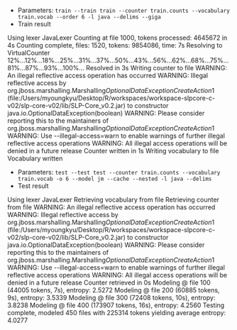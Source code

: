 * Parameters: `train --train train --counter train.counts --vocabulary train.vocab --order 6 -l java --delims --giga`
* Train result

Using lexer JavaLexer
Counting at file 1000, tokens processed: 4645672 in 4s
Counting complete, files: 1520, tokens: 9854086, time: 7s
Resolving to VirtualCounter
12%...12%...18%...25%...31%...37%...50%...43%...56%...62%...68%...75%...81%...87%...93%...100%...
Resolved in 3s
Writing counter to file
WARNING: An illegal reflective access operation has occurred
WARNING: Illegal reflective access by org.jboss.marshalling.Marshalling$OptionalDataExceptionCreateAction$1 (file:/Users/myoungkyu/Desktop/R/workspaces/workspace-slpcore-c-v02/slp-core-v02/lib/SLP-Core_v0.2.jar) to constructor java.io.OptionalDataException(boolean)
WARNING: Please consider reporting this to the maintainers of org.jboss.marshalling.Marshalling$OptionalDataExceptionCreateAction$1
WARNING: Use --illegal-access=warn to enable warnings of further illegal reflective access operations
WARNING: All illegal access operations will be denied in a future release
Counter written in 1s
Writing vocabulary to file
Vocabulary written


* Parameters: `test --test test --counter train.counts --vocabulary train.vocab -o 6 --model jm --cache --nested -l java --delims`
* Test result

Using lexer JavaLexer
Retrieving vocabulary from file
Retrieving counter from file
WARNING: An illegal reflective access operation has occurred
WARNING: Illegal reflective access by org.jboss.marshalling.Marshalling$OptionalDataExceptionCreateAction$1 (file:/Users/myoungkyu/Desktop/R/workspaces/workspace-slpcore-c-v02/slp-core-v02/lib/SLP-Core_v0.2.jar) to constructor java.io.OptionalDataException(boolean)
WARNING: Please consider reporting this to the maintainers of org.jboss.marshalling.Marshalling$OptionalDataExceptionCreateAction$1
WARNING: Use --illegal-access=warn to enable warnings of further illegal reflective access operations
WARNING: All illegal access operations will be denied in a future release
Counter retrieved in 0s
Modeling @ file 100 (44005 tokens, 7s), entropy: 2.5272
Modeling @ file 200 (60885 tokens, 9s), entropy: 3.5339
Modeling @ file 300 (72408 tokens, 10s), entropy: 3.8238
Modeling @ file 400 (173907 tokens, 16s), entropy: 4.2560
Testing complete, modeled 450 files with 225314 tokens yielding average entropy:    4.0277
